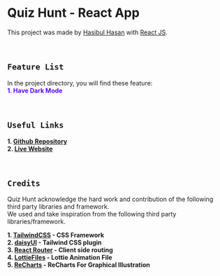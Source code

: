 # Quiz Hunt - React App

This project was made by [Hasibul Hasan](https://github.com/cbHasib) with [React JS](https://github.com/facebook/create-react-app).

<br>

## **`Feature List`**

In the project directory, you will find these feature: \
<span style="color:#570DF8">**1. Have Dark Mode** </span>

<!-- ### `Future 1` -->

<br>

## **`Useful Links`**

**1. [Github Repository](https://github.com/programming-hero-web-course2/b6-quiz-crackerz-cbHasib)** \
**2. [Live Website](https://quizhunt.netlify.app/)**

<br>

## **`Credits`**

Quiz Hunt acknowledge the hard work and contribution of the following third party libraries and framework. <br> We used and take inspiration from the following third party libraries/framework.

**1. [TailwindCSS](https://tailwindcss.com/) - CSS Framework** \
**2. [daisyUI](https://daisyui.com/) - Tailwind CSS plugin** \
**3. [React Router](https://reactrouter.com/) - Client side routing** \
**4. [LottieFiles](https://lottiefiles.com/) - Lottie Animation File** \
**5. [ReCharts](https://recharts.org/) - ReCharts For Graphical Illustration**
